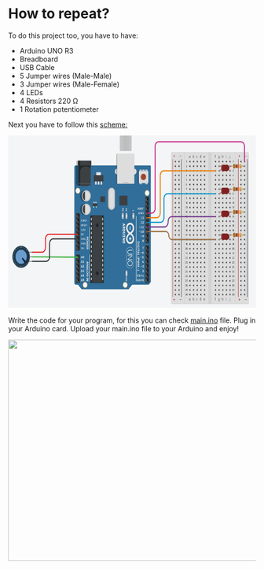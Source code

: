  # How to repeat?
  
 To do this project too, you have to have:
* Arduino UNO R3
* Breadboard
* USB Cable
* 5 Jumper wires (Male-Male)
* 3 Jumper wires (Male-Female)
* 4 LEDs
* 4 Resistors 220 Ω
* 1 Rotation potentiometer
 
Next you have to follow this <a href="https://github.com/Yashmerino/Arduino-Projects/blob/main/Turn%20on%20and%20off%20LEDs%20with%20potentiometer/scheme.png">scheme:</a> 

<img src="scheme.png" width=650px height=350px></png>

Write the code for your program, for this you can check <a href="https://github.com/Yashmerino/Arduino-Projects/blob/main/Turn%20on%20and%20off%20LEDs%20with%20potentiometer/main.ino">main.ino</a> file. Plug in your Arduino card. Upload your main.ino file to your Arduino and enjoy!

<img src="demo.gif" width=600px height=450px></png>
